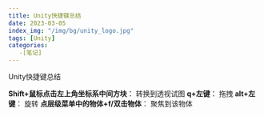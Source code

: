 ```yaml
---
title: Unity快捷键总结
date: 2023-03-05
index_img: "/img/bg/unity_logo.jpg"
tags: [Unity]
categories: 
   -[笔记]
---
```


Unity快捷键总结
<!-- more -->

**Shift+鼠标点击左上角坐标系中间方块**： 转换到透视试图
**q+左键**： 拖拽
**alt+左键**： 旋转
**点层级菜单中的物体+f/双击物体**： 聚焦到该物体